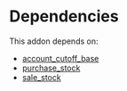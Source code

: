 # Dependencies

This addon depends on:

- [account_cutoff_base](../../odoo-bringout-oca-account-closing-account_cutoff_base)
- [purchase_stock](../../odoo-bringout-oca-ocb-purchase_stock)
- [sale_stock](../../odoo-bringout-oca-ocb-sale_stock)
